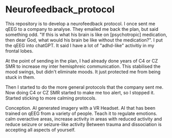 # Neurofeedback_protocol

This repository is to develop a neurofeedback protocol. I once sent me qEEG to a company to analyse. They emailed me back the plan, but said something odd. "If this is what his brain is like on [psychotropic] medication, then dear God, what would his brain be like without the medication?". I put the qEEG into chatGPT. It said I have a lot of "adhd-like" activitiy in my frontal lobes. 

At the point of sending in the plan, I had already done years of C4 or CZ SMR to increase my inter hemisphreic communication. This stabilised the mood swings, but didn't eliminate moods. It just protected me from being stuck in them.

Then I started to do the more general protocols that the company sent me. Now doing C4 or CZ SMR started to make me too alert, so I stopped it. Started sticking to more calming protocols.

Conception. AI generated imagery with a VR Headset. AI that has been trained on qEEG from a variety of people. Teach it to regulate emotions. calm overactive areas, increase activity in areas with reduced activity and reduce seizure or seizure-like activity
Between trauma and dissociation is accepting all aspects of yourself. 
